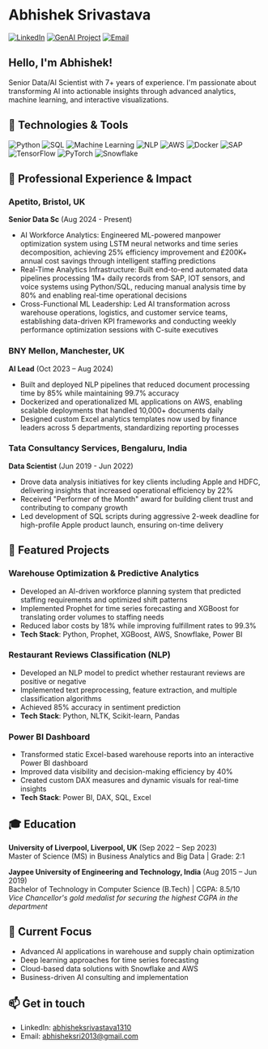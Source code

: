 # Abhishek Srivastava

[![LinkedIn](https://img.shields.io/badge/LinkedIn-0077B5?style=for-the-badge&logo=linkedin&logoColor=white)](https://www.linkedin.com/in/abhisheksrivastava1310/)
[![GenAI Project](https://img.shields.io/badge/GenAI_Project-764BA2?style=for-the-badge&logo=rocket&logoColor=white)](https://abhi131096.github.io/Gen-AI-optimization/)
[![Email](https://img.shields.io/badge/Email-D14836?style=for-the-badge&logo=gmail&logoColor=white)](mailto:abhisheksri2013@gmail.com)

##  Hello, I'm Abhishek!

Senior Data/AI Scientist with 7+ years of experience. I'm passionate about transforming AI into actionable insights through advanced analytics, machine learning, and interactive visualizations.

## 🔧 Technologies & Tools

![Python](https://img.shields.io/badge/Python-3776AB?style=flat-square&logo=python&logoColor=white)
![SQL](https://img.shields.io/badge/SQL-4479A1?style=flat-square&logo=postgresql&logoColor=white)
![Machine Learning](https://img.shields.io/badge/Machine%20Learning-FF6F00?style=flat-square&logo=tensorflow&logoColor=white)
![NLP](https://img.shields.io/badge/NLP-8034A9?style=flat-square&logo=natural-language-processing&logoColor=white)
![AWS](https://img.shields.io/badge/AWS-232F3E?style=flat-square&logo=amazon-aws&logoColor=white)
![Docker](https://img.shields.io/badge/Docker-2496ED?style=flat-square&logo=docker&logoColor=white)
![SAP](https://img.shields.io/badge/SAP-0FAAFF?style=flat-square&logo=sap&logoColor=white)
![TensorFlow](https://img.shields.io/badge/TensorFlow-FF6F00?style=flat-square&logo=tensorflow&logoColor=white)
![PyTorch](https://img.shields.io/badge/PyTorch-EE4C2C?style=flat-square&logo=pytorch&logoColor=white)
![Snowflake](https://img.shields.io/badge/Snowflake-29B5E8?style=flat-square&logo=snowflake&logoColor=white)

## 💼 Professional Experience & Impact

### Apetito, Bristol, UK
**Senior Data Sc** (Aug 2024 - Present)
- AI Workforce Analytics: Engineered ML-powered manpower optimization system using LSTM neural networks and time series decomposition, achieving 25% efficiency improvement and £200K+ annual cost savings through intelligent staffing predictions
- Real-Time Analytics Infrastructure: Built end-to-end automated data pipelines processing 1M+ daily records from SAP, IOT sensors, and voice systems using Python/SQL, reducing manual analysis time by 80% and enabling real-time operational decisions
- Cross-Functional ML Leadership: Led AI transformation across warehouse operations, logistics, and customer service teams, establishing data-driven KPI frameworks and conducting weekly performance optimization sessions with C-suite executives
  
### BNY Mellon, Manchester, UK
**AI Lead** (Oct 2023 – Aug 2024)
- Built and deployed NLP pipelines that reduced document processing time by 85% while maintaining 99.7% accuracy
- Dockerized and operationalized ML applications on AWS, enabling scalable deployments that handled 10,000+ documents daily
- Designed custom Excel analytics templates now used by finance leaders across 5 departments, standardizing reporting processes

### Tata Consultancy Services, Bengaluru, India
**Data Scientist** (Jun 2019 - Jun 2022)
- Drove data analysis initiatives for key clients including Apple and HDFC, delivering insights that increased operational efficiency by 22%
- Received "Performer of the Month" award for building client trust and contributing to company growth
- Led development of SQL scripts during aggressive 2-week deadline for high-profile Apple product launch, ensuring on-time delivery

## 🚀 Featured Projects

### Warehouse Optimization & Predictive Analytics

- Developed an AI-driven workforce planning system that predicted staffing requirements and optimized shift patterns
- Implemented Prophet for time series forecasting and XGBoost for translating order volumes to staffing needs
- Reduced labor costs by 18% while improving fulfillment rates to 99.3%
- **Tech Stack**: Python, Prophet, XGBoost, AWS, Snowflake, Power BI

### Restaurant Reviews Classification (NLP)

- Developed an NLP model to predict whether restaurant reviews are positive or negative
- Implemented text preprocessing, feature extraction, and multiple classification algorithms
- Achieved 85% accuracy in sentiment prediction
- **Tech Stack**: Python, NLTK, Scikit-learn, Pandas

### Power BI Dashboard

- Transformed static Excel-based warehouse reports into an interactive Power BI dashboard
- Improved data visibility and decision-making efficiency by 40%
- Created custom DAX measures and dynamic visuals for real-time insights
- **Tech Stack**: Power BI, DAX, SQL, Excel

## 🎓 Education

**University of Liverpool, Liverpool, UK** (Sep 2022 – Sep 2023)  
Master of Science (MS) in Business Analytics and Big Data | Grade: 2:1

**Jaypee University of Engineering and Technology, India** (Aug 2015 – Jun 2019)  
Bachelor of Technology in Computer Science (B.Tech) | CGPA: 8.5/10  
*Vice Chancellor's gold medalist for securing the highest CGPA in the department*

## 🌱 Current Focus

- Advanced AI applications in warehouse and supply chain optimization
- Deep learning approaches for time series forecasting
- Cloud-based data solutions with Snowflake and AWS
- Business-driven AI consulting and implementation

## 📫 Get in touch

- LinkedIn: [abhisheksrivastava1310](https://www.linkedin.com/in/abhisheksrivastava1310/)
- Email: [abhisheksri2013@gmail.com](mailto:abhisheksri2013@gmail.com)
